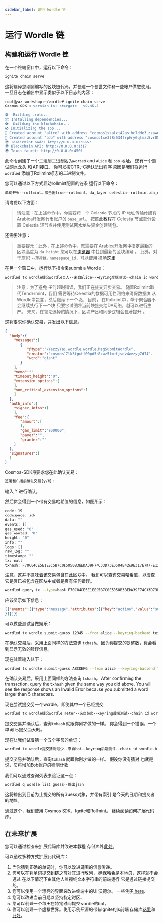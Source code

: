 ```yaml
---
sidebar_label: 运行 Wordle 链
---
```


# 运行 Wordle 链
<!-- markdownlint-disable MD013 -->

## 构建和运行 Wordle 链

在一个终端窗口中，运行以下命令：

```sh
ignite chain serve 
```

这将编译您刚刚编写的区块链代码，并创建一个创世文件和一些帐户供您使用。 一旦日志在输出中显示类似于以下日志的内容：

```sh
root@yaz-workshop:~/wordle# ignite chain serve
Cosmos SDK's version is: stargate - v0.45.5

🛠️  Building proto...
📦 Installing dependencies...
🛠️  Building the blockchain...
💿 Initializing the app...
🙂 Created account "alice" with address "cosmos1skalxj42asjhc7dde3lzzawnksnztqmgy6sned" with mnemonic: "exact arrive betray hawk trim surround exhibit host vibrant sting range robot luxury vague manage settle slide town bread adult pact scene journey elite"
🙂 Created account "bob" with address "cosmos1xe3l8z634frp0ry6qlmzs5vr85x6gcty7tmf0n" with mnemonic: "wisdom jelly fine boat series time panel real world purchase age area coach eager spot fiber slide apology near endorse flight panel ready torch"
🌍 Tendermint node: http://0.0.0.0:26657
🌍 Blockchain API: http://0.0.0.0:1317
🌍 Token faucet: http://0.0.0.0:4500
```

此命令创建了一个二进制二进制名为`worded` and `Alice` 和 `bob` 地址， 还有一个测试网水龙头 和 API接口。 你可以按CTRL-C确认退出程序 原因是我们将运行`wordled` 添加了Rollmint标志的二进制文件。

您可以通过以下方式启动rollmint配置的链条 运行以下命令：

```sh
单词开头--rollmint。聚合器true——rollmint。da_layer celestia--rollmint.da_config='{“base_url”：“http://XXX.XXX.XXX.XXX:26658“，”timeout“：6000000000，”gas_limit“：6000000}'-rollmint.namespace_id 000000000000FFFF-rollming.da_start_height XXXXX”
```

请考虑以下方面：

> 请注意：在上述命令中，你需要将一个 Celestia 节点的 IP 地址传输给拥有Arabica开发网代币账户的 `base_url`。 按照此[教程](./node-tutorial.md)在 Celestia 节点部分设置 Celestia 轻节点并使用测试网水龙头资金创建钱包。

还需要注意：

> 重要提示：此外，在上述命令中，您需要在 Arabica开发网中指定最新的 区块高度为 `da_height` 您可以在[浏览器](https://explorer.celestia.observer/arabica) 中找到最新的区块编号 。 此外，对于旗帜 `--薄荷糖。namespace_id`，可以使用 操场<a href=“https://go.dev/play/p/7ltvaj8lhRl“>这里</a>

在另一个窗口中，运行以下指令来submit a Wordle：

```sh
wordled tx wordle提交wordle巨人--来自alice--keyring后端测试--chain id wordle-b async-y
```

> 注意：为了避免 任何超时错误，我们正在提交异步交易。 随着Rollmint取代Tendermint，我们 需要等待Celestia的数据可用性网络来确保数据块 从Wordle中包含，然后继续下一个块。 目前， 在Rollmint中，单个聚合器不会继续执行下一个块 只要它试图将当前块提交给DA网络，就可以进行生产。 未来，在领先选择的情况下，区块产出和同步逻辑会显著提升 。

这将要求你确认交易，并发出以下信息。

```json
{
  "body":{
    "messages":[
       {
          "@type":"/YazzyYaz.wordle.wordle.MsgSubmitWordle",
          "creator":"cosmos17lk3fgutf00pd5s8zwz5fmefjsdv4wvzyg7d74",
          "word":"giant"
       }
    ],
    "memo":"",
    "timeout_height":"0",
    "extension_options":[
    ],
    "non_critical_extension_options":[
    ]
  },
  "auth_info":{
    "signer_infos":[
    ],
    "fee":{
       "amount":[
       ],
       "gas_limit":"200000",
       "payer":"",
       "granter":""
    }
  },
  "signatures":[
  ]
}
```

Cosmos-SDK将要求您在此确认交易：

```sh
签署和广播前确认交易[y/N]：
```

输入 Y 进行确认。

然后你会得到一个带有交易哈希值的信息，如图所示：

```sh
code: 19
codespace: sdk
data: ""
events: []
gas_used: "0"
gas_wanted: "0"
height: "0"
info: ""
logs: []
raw_log: ""
timestamp: ""
tx: null
txhash: F70C04CE5E1EEC5B7C0E5050B3BEDA39F74C33D73ED504E42A9E317E7D7FE128
```

注意，这并不意味着该交易包含在此区块中。 我们可以查询交易哈希值，以检查它是否已被包含在区块中或者是否有任何错误。

```sh
wordled query tx --type=hash F70C04CE5E1EEC5B7C0E5050B3BEDA39F74C33D73ED504E42A9E317E7D7FE128 --chain-id wordle --output json | jq -r '.raw_log'
```

应该显示如下信息：

```json
[{"events":[{"type":"message","attributes":[{"key":"action","value":"submit_wordle"
}]}]}]
```

可以做些测试当做娱乐：

```sh
wordled tx wordle submit-guess 12345 --from alice --keyring-backend test --chain-id wordle -b async -y
```

在确认交易后，采用上面同样的方法查询 `txhash`。 因为你提交的是整数，你会看到显示无效的错误信息。

现在试着输入以下：

```sh
wordled tx wordle submit-guess ABCDEFG --from alice --keyring-backend test --chain-id wordle -b async -y
```

在确认交易后，采用上面同样的方法查询 `txhash`。 After confirming the transaction, query the `txhash` given the same way you did above. You will see the response shows an Invalid Error because you submitted a word larger than 5 characters.

现在尝试提交另一个wordle，即使其中一个已经提交

```sh
wordled tx wordle提交wordle meter--来自bob--keyring后端测试--chain id wordle-b async-y
```

提交交易并确认后，查询`txhash` 就跟你刚才做的一样。 你会得到一个错误，一个单词 已提交当天的。

现在让我们试着猜一个五个字母的单词：

```sh
wordled tx wordle提交猜测最少--来自bob--keyring后端测试--chain id wordle-b async-y
```

提交交易并确认后，查询`txhash` 就跟你刚才做的一样。 假设你没有猜对 也就是说，它将增加Bob帐户的猜测计数

我们可以通过查询列表来验证这一点：

```sh
wordled q wordle list guess--输出json
```

这将输出到目前为止提交的所有Guess对象，并带有索引 是今天的日期和提交者的地址。

通过这个，我们使用 Cosmos SDK、Ignite和Rollmint。 继续阅读如何扩展代码库。

## 在未来扩展

您可以通过检查来扩展代码库并改进本教程 存储库外<a href=“https://github.com/celestiaorg/wordle“>此处</a>。

可以通过多种方式扩展此代码库：

1. 当你猜到正确的单词时，你可以改进周围的信息传递。
2. 您可以在将单词提交到链之前对其进行散列， 确保哈希是本地的，这样就不会通过 在以下情况下由其他人监视纯文本字符串的前端运行 它是通过链接提交的。
3. 您可以使用一个漂亮的界面来改进终端中的UI 沃德尔。 一些例子[ here](https://github.com/nimblebun/wordle-cli).
4. 您可以改进当前日期以坚持特定时区。
5. 您可以创建一个每天在特定时间提交wordle的bot。
6. 你可以创建一个虚拟世界。使用示例开源的带有Ignite的js前端 存储库<a href=“https://github.com/yyx990803/vue-wordle“>这里</a>和<a href=”https://github.com/xudafeng/wordle“>此处</a>。
